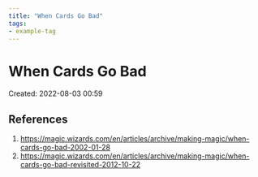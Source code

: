 ```yaml
---
title: "When Cards Go Bad"
tags:
- example-tag
---
```


# When Cards Go Bad
Created: 2022-08-03 00:59  



## References
1. https://magic.wizards.com/en/articles/archive/making-magic/when-cards-go-bad-2002-01-28
2. https://magic.wizards.com/en/articles/archive/making-magic/when-cards-go-bad-revisited-2012-10-22